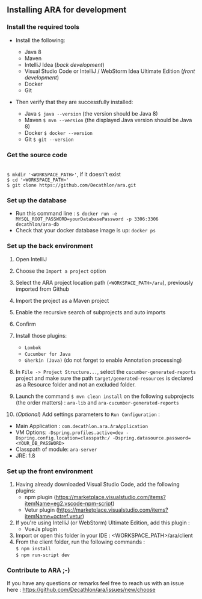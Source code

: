 
 ## Installing ARA for development

 ### Install the required tools
 
 + Install the following:
   + Java 8
   + Maven
   + IntelliJ Idea (_back development_)
   + Visual Studio Code or IntelliJ / WebStorm Idea Ultimate Edition (_front development_)
   + Docker
   + Git

 + Then verify that they are successfully installed:
   + Java `$ java --version` (the version should be Java 8)
   + Maven `$ mvn --version` (the displayed Java version should be Java 8)
   + Docker `$ docker --version`<br>
   + Git `$ git --version` <br>

 ### Get the source code

<br>`$ mkdir '<WORKSPACE_PATH>'`, if it doesn't exist
<br>`$ cd '<WORKSPACE_PATH>'`
<br>`$ git clone https://github.com/Decathlon/ara.git`

 ### Set up the database

 + Run this command line : `$ docker run -e MYSQL_ROOT_PASSWORD=yourDatabasePassword -p 3306:3306 decathlon/ara-db`<br>
 + Check that your docker database image is up: `docker ps`

 ### Set up the back environment

 1. Open IntelliJ 
 2. Choose the `Import a project` option
 3. Select the ARA project location path (`<WORKSPACE_PATH>/ara`), previously imported from Github
 4. Import the project as a Maven project
 5. Enable the recursive search of subprojects and auto imports
 6. Confirm
 7. Install those plugins: 
    + `Lombok`
    + `Cucumber for Java`
    + `Gherkin (Java)` (do not forget to enable Annotation processing)
 8. In `File -> Project Structure...`, select the `cucumber-generated-reports` project and make sure the path `target/generated-resources` is declared as a Resource folder and not an excluded folder.
 9. Launch the command `$ mvn clean install` on the following subprojects (the order matters) : `ara-lib` and `ara-cucumber-generated-reports`

 10. (_Optional_) Add settings parameters to `Run Configuration` :
   + Main Application : `com.decathlon.ara.AraApplication`
   + VM Options: `-Dspring.profiles.active=dev -Dspring.config.location=classpath:/ -Dspring.datasource.password=<YOUR_DB_PASSWORD>`
   + Classpath of module: `ara-server`
   + JRE: 1.8

 ### Set up the front environment

1. Having already downloaded Visual Studio Code, add the following plugins:
   - npm plugin (https://marketplace.visualstudio.com/items?itemName=eg2.vscode-npm-script)
   - Vetur plugin (https://marketplace.visualstudio.com/items?itemName=octref.vetur)
2. If you're using IntelliJ (or WebStorm) Ultimate Edition, add this plugin :
   - VueJs plugin
3. Import or open this folder in your IDE : 
<WORKSPACE_PATH>/ara/client
4. From the client folder, run the following commands :
<br>`$ npm install`
<br>`$ npm run-script dev`



  ### Contribute to ARA ;-)
  
If you have any questions or remarks feel free to reach us with an issue here : https://github.com/Decathlon/ara/issues/new/choose

